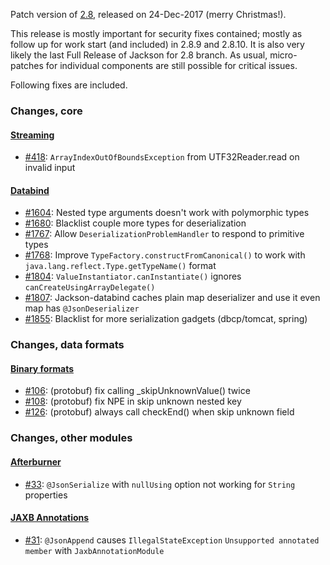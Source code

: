 Patch version of [2.8](Jackson-Release-2.8), released on 24-Dec-2017 (merry Christmas!).

This release is mostly important for security fixes contained; mostly as follow up for work start (and included) in 2.8.9 and 2.8.10.
It is also very likely the last Full Release of Jackson for 2.8 branch. As usual, micro-patches for individual components are still possible for critical issues.

Following fixes are included.


### Changes, core

#### [Streaming](../../jackson-core)

* [#418](../../jackson-databind/issues/418): `ArrayIndexOutOfBoundsException` from UTF32Reader.read on invalid input

#### [Databind](../../jackson-databind)

* [#1604](../../jackson-databind/issues/1604): Nested type arguments doesn't work with polymorphic types
* [#1680](../../jackson-databind/issues/1680): Blacklist couple more types for deserialization
* [#1767](../../jackson-databind/issues/1767): Allow `DeserializationProblemHandler` to respond to primitive types
* [#1768](../../jackson-databind/issues/1768): Improve `TypeFactory.constructFromCanonical()` to work with `java.lang.reflect.Type.getTypeName()` format
* [#1804](../../jackson-databind/issues/1804): `ValueInstantiator.canInstantiate()` ignores `canCreateUsingArrayDelegate()`
* [#1807](../../jackson-databind/issues/1807): Jackson-databind caches plain map deserializer and use it even map has `@JsonDeserializer`
* [#1855](../../jackson-databind/issues/1855): Blacklist for more serialization gadgets (dbcp/tomcat, spring)

### Changes, data formats

#### [Binary formats](../../jackson-dataformats-binary/)

* [#106](../../jackson-dataformats-binary/issues/106): (protobuf) fix calling _skipUnknownValue() twice
* [#108](../../jackson-dataformats-binary/issues/108): (protobuf) fix NPE in skip unknown nested key
* [#126](../../jackson-dataformats-binary/issues/126): (protobuf) always call checkEnd() when skip unknown field

### Changes, other modules

#### [Afterburner](../../jackson-modules-base/tree/master/afterburner)

* [#33](../../jackson-modules-base/issues): `@JsonSerialize` with `nullUsing` option not working for `String` properties

#### [JAXB Annotations](../../jackson-modules-base/tree/master/jaxb)

* [#31](../../jackson-modules-base/issues/31): `@JsonAppend` causes `IllegalStateException` `Unsupported annotated member`
  with `JaxbAnnotationModule`
